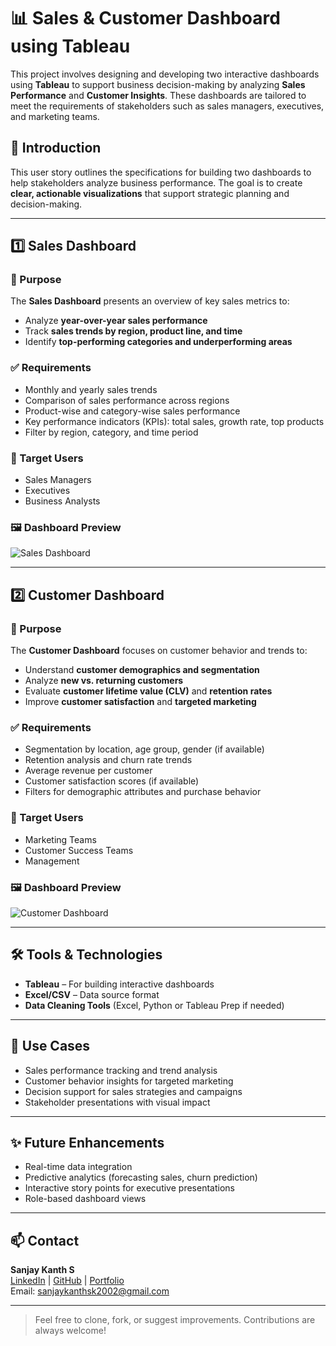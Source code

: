 # 📊 Sales & Customer Dashboard using Tableau

This project involves designing and developing two interactive dashboards using **Tableau** to support business decision-making by analyzing **Sales Performance** and **Customer Insights**. These dashboards are tailored to meet the requirements of stakeholders such as sales managers, executives, and marketing teams.

## 🚀 Introduction

This user story outlines the specifications for building two dashboards to help stakeholders analyze business performance. The goal is to create **clear, actionable visualizations** that support strategic planning and decision-making.

---

## 1️⃣ Sales Dashboard

### 📌 Purpose

The **Sales Dashboard** presents an overview of key sales metrics to:

- Analyze **year-over-year sales performance**
- Track **sales trends by region, product line, and time**
- Identify **top-performing categories and underperforming areas**

### ✅ Requirements

- Monthly and yearly sales trends
- Comparison of sales performance across regions
- Product-wise and category-wise sales performance
- Key performance indicators (KPIs): total sales, growth rate, top products
- Filter by region, category, and time period

### 👥 Target Users

- Sales Managers  
- Executives  
- Business Analysts

### 🖼️ Dashboard Preview

![Sales Dashboard](https://via.placeholder.com/800x400)

---

## 2️⃣ Customer Dashboard

### 📌 Purpose

The **Customer Dashboard** focuses on customer behavior and trends to:

- Understand **customer demographics and segmentation**
- Analyze **new vs. returning customers**
- Evaluate **customer lifetime value (CLV)** and **retention rates**
- Improve **customer satisfaction** and **targeted marketing**

### ✅ Requirements

- Segmentation by location, age group, gender (if available)
- Retention analysis and churn rate trends
- Average revenue per customer
- Customer satisfaction scores (if available)
- Filters for demographic attributes and purchase behavior

### 👥 Target Users

- Marketing Teams  
- Customer Success Teams  
- Management

### 🖼️ Dashboard Preview

![Customer Dashboard](https://via.placeholder.com/800x400)

---

## 🛠️ Tools & Technologies

- **Tableau** – For building interactive dashboards  
- **Excel/CSV** – Data source format  
- **Data Cleaning Tools** (Excel, Python or Tableau Prep if needed)

---

## 📌 Use Cases

- Sales performance tracking and trend analysis
- Customer behavior insights for targeted marketing
- Decision support for sales strategies and campaigns
- Stakeholder presentations with visual impact

---

## ✨ Future Enhancements

- Real-time data integration
- Predictive analytics (forecasting sales, churn prediction)
- Interactive story points for executive presentations
- Role-based dashboard views

---

## 📫 Contact

**Sanjay Kanth S**  
[LinkedIn](https://linkedin.com/in/sanjay-kanth-s) | [GitHub](https://github.com/salmannmaq) | [Portfolio](https://salmanmaq.github.io)  
Email: [sanjaykanthsk2002@gmail.com](mailto:sanjaykanthsk2002@gmail.com)

---

> Feel free to clone, fork, or suggest improvements. Contributions are always welcome!
